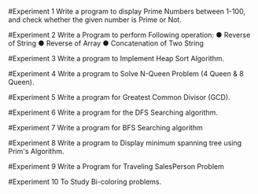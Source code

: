 #Experiment 1
Write a program to display Prime Numbers between 1-100, and check whether the given number is Prime or Not.

#Experiment 2
Write a Program to perform Following operation:
● Reverse of String
● Reverse of Array
● Concatenation of Two String

#Experiment 3
Write a program to Implement Heap Sort Algorithm.

#Experiment 4
Write a program to Solve N-Queen Problem (4 Queen & 8 Queen).

#Experiment 5 
Write a program for Greatest Common Divisor (GCD).

#Experiment 6 
Write a program for the DFS Searching algorithm.

#Experiment 7 
Write a program for BFS Searching algorithm

#Experiment 8 
Write a program to Display minimum spanning tree using Prim's Algorithm.

#Experiment 9 
Write a Program for Traveling SalesPerson Problem

#Experiment 10 
To Study Bi-coloring problems.
